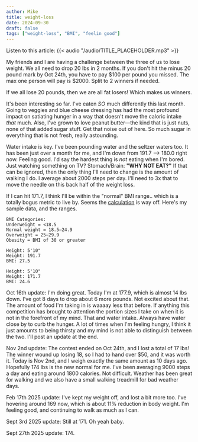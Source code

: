 ```yaml
---
author: Mike
title: weight-loss
date: 2024-09-30
draft: false
tags: ["weight-loss", "BMI", "feelin good"]
---
```


Listen to this article:
{{< audio "/audio/TITLE_PLACEHOLDER.mp3" >}}<br>

My friends and I are having a challenge between the three of us to lose weight. We all need to drop 20 lbs in 2 months. If you don't hit the minus 20 pound mark by Oct 24th, you have to pay $100 per pound you missed. The max one person will pay is $2000. Split to 2 winners if needed.

If we all lose 20 pounds, then we are all fat losers! Which makes us winners.

It's been interesting so far. I've eaten _SO_ much differently this last month. Going to veggies and blue cheese dressing has had the most profound impact on satiating hunger in a way that doesn't move the caloric intake _that_ much. Also, I've grown to love peanut butter—the kind that is just nuts, none of that added sugar stuff. Get that noise out of here. So much sugar in everything that is not fresh, really astounding.

Water intake is key. I've been pounding water and the seltzer waters too. It has been just over a month for me, and I'm down from 191.7 --> 180.0 right now. Feeling good. I'd say the hardest thing is _not_ eating when I'm bored. Just watching something on TV? Stomach/Brain: **"WHY NOT EAT?"** If that can be ignored, then the only thing I'll need to change is the amount of walking I do. I average about 2000 steps per day. I'll need to 3x that to move the needle on this back half of the weight loss.

If I can hit 171.7, I think I'll be within the "normal" BMI range.. which is a totally bogus metric to live by. Seems the [calculation](https://www.nhlbi.nih.gov/health/educational/lose_wt/BMI/bmicalc.htm) is way off. Here's my sample data, and the ranges.

```
BMI Categories:
Underweight = <18.5
Normal weight = 18.5–24.9
Overweight = 25–29.9
Obesity = BMI of 30 or greater

Height: 5'10"
Weight: 191.7
BMI: 27.5

Height: 5'10"
Weight: 171.7
BMI: 24.6
```

Oct 16th update: I'm doing great. Today I'm at 177.9, which is almost 14 lbs down. I've got 8 days to drop about 6 more pounds. Not excited about that. The amount of food I'm taking in is waaaay less that before. If anything this competition has brought to attention the portion sizes I take on when it is not in the forefront of my mind. That and water intake. Always have water close by to curb the hunger. A lot of times when I'm feeling hungry, I think it just amounts to being thirsty and my mind is not able to distinguish between the two. I'll post an update at the end.

Nov 2nd update: The contest ended on Oct 24th, and I lost a total of 17 lbs! The winner wound up losing 18, so I had to hand over $50, and it was worth it. Today is Nov 2nd, and I weigh exactly the same amount as 10 days ago. Hopefully 174 lbs is the new normal for me. I've been averaging 9000 steps a day and eating around 1800 calories. Not difficult. Weather has been great for walking and we also have a small walking treadmill for bad weather days.

Feb 17th 2025 update: I've kept my weight off, and lost a bit more too. I've hovering around 169 now, which is about 11% reduction in body weight. I'm feeling good, and continuing to walk as much as I can.

Sept 3rd 2025 update: Still at 171. Oh yeah baby.

Sept 27th 2025 update: 174.
